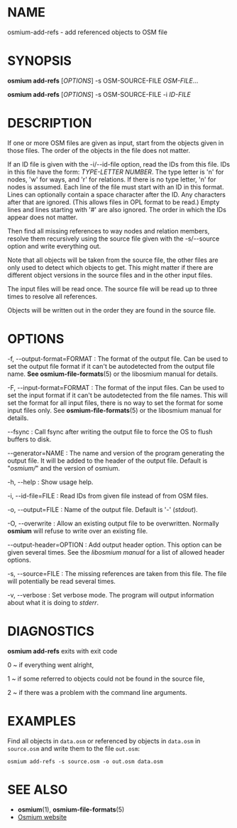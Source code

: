 
# NAME

osmium-add-refs - add referenced objects to OSM file


# SYNOPSIS

**osmium add-refs** \[*OPTIONS*\] -s OSM-SOURCE-FILE *OSM-FILE*...

**osmium add-refs** \[*OPTIONS*\] -s OSM-SOURCE-FILE -i *ID-FILE*


# DESCRIPTION

If one or more OSM files are given as input, start from the objects given in
those files. The order of the objects in the file does not matter.

If an ID file is given with the -i/--id-file option, read the IDs from this
file. IDs in this file have the form: *TYPE-LETTER* *NUMBER*. The type letter
is 'n' for nodes, 'w' for ways, and 'r' for relations. If there is no type
letter, 'n' for nodes is assumed. Each line of the file must start with an ID
in this format. Lines can optionally contain a space character after the ID.
Any characters after that are ignored. (This allows files in OPL format to be
read.) Empty lines and lines starting with '#' are also ignored. The order in
which the IDs appear does not matter.

Then find all missing references to way nodes and relation members, resolve
them recursively using the source file given with the -s/--source option and
write everything out.

Note that all objects will be taken from the source file, the other files are
only used to detect which objects to get. This might matter if there are
different object versions in the source files and in the other input files.

The input files will be read once. The source file will be read up to three
times to resolve all references.

Objects will be written out in the order they are found in the source file.


# OPTIONS

-f, --output-format=FORMAT
:   The format of the output file. Can be used to set the output file format
    if it can't be autodetected from the output file name.
    **See osmium-file-formats**(5) or the libosmium manual for details.

-F, --input-format=FORMAT
:   The format of the input files. Can be used to set the input format if it
    can't be autodetected from the file names. This will set the format for
    all input files, there is no way to set the format for some input files
    only. See **osmium-file-formats**(5) or the libosmium manual for details.

--fsync
:   Call fsync after writing the output file to force the OS to flush buffers
    to disk.

--generator=NAME
:   The name and version of the program generating the output file. It will be
    added to the header of the output file. Default is "*osmium/*" and the version
    of osmium.

-h, --help
:   Show usage help.

-i, --id-file=FILE
:   Read IDs from given file instead of from OSM files.

-o, --output=FILE
:   Name of the output file. Default is '-' (*stdout*).

-O, --overwrite
:   Allow an existing output file to be overwritten. Normally **osmium** will
    refuse to write over an existing file.

--output-header=OPTION
:   Add output header option. This option can be given several times. See the
    *libosmium manual* for a list of allowed header options.

-s, --source=FILE
:   The missing references are taken from this file. The file will potentially
    be read several times.

-v, --verbose
:   Set verbose mode. The program will output information about what it is
    doing to *stderr*.


# DIAGNOSTICS

**osmium add-refs** exits with exit code

0
  ~ if everything went alright,

1
  ~ if some referred to objects could not be found in the source file,

2
  ~ if there was a problem with the command line arguments.


# EXAMPLES

Find all objects in `data.osm` or referenced by objects in `data.osm` in
`source.osm` and write them to the file `out.osm`:

    osmium add-refs -s source.osm -o out.osm data.osm


# SEE ALSO

* **osmium**(1), **osmium-file-formats**(5)
* [Osmium website](http://osmcode.org/osmium)

